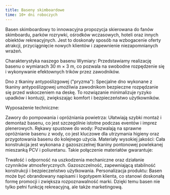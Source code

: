 ```yaml
---
title: Baseny skimboardowe
time: 10+ dni roboczych
---
```


Basen skimboardowy to innowacyjna propozycja skierowana do fanów skimboardu,
parków rozrywki, ośrodków wczasowych, hoteli oraz innych obiektów rekreacyjnych.
Jest to doskonały sposób na wzbogacenie oferty atrakcji, przyciągnięcie nowych
klientów i zapewnienie niezapomnianych wrażeń.

Charakterystyka naszego basenu Wymiary: Przedstawiamy realizację basenu o
wymiarach 30 m × 3 m, co pozwala na swobodne rozpędzenie się i wykonywanie
efektownych trików przez zawodników.

Dno z tkaniny antypoślizgowej ("pryzma"): Specjalne dno wykonane z tkaniny
antypoślizgowej umożliwia zawodnikom bezpieczne rozpędzanie się przed
wskoczeniem na deskę. To rozwiązanie minimalizuje ryzyko upadków i kontuzji,
zwiększając komfort i bezpieczeństwo użytkowników.

Wyposażenie techniczne:

Zawory do pompowania i opróżniania powietrza: Ułatwiają szybki montaż i demontaż
basenu, co jest szczególnie istotne podczas eventów i imprez plenerowych. Rękawy
spustowe do wody: Pozwalają na sprawne opróżnianie basenu z wody, co jest
kluczowe dla utrzymania higieny oraz przygotowania basenu do kolejnego użycia.
Materiały wysokiej jakości: Cała konstrukcja jest wykonana z gazoszczelnej
tkaniny pontonowej powlekanej mieszanką PCV i poliuretanu. Takie połączenie
materiałów gwarantuje:

Trwałość i odporność na uszkodzenia mechaniczne oraz działanie czynników
atmosferycznych. Gazoszczelność, zapewniającą stabilność konstrukcji i
bezpieczeństwo użytkowania. Personalizacja produktu: Basen może być obrandowany
napisami i logotypem klienta, co stanowi doskonałą formę promocji i zwiększa
rozpoznawalność marki. Dzięki temu basen nie tylko pełni funkcję rekreacyjną,
ale także marketingową.

